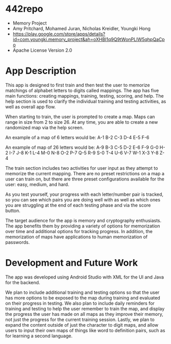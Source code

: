 # 442repo
- Memory Project
- Amy Pritchard, Mohamed Juran, Nicholas Kreidler, Youngki Hong
- https://play.google.com/store/apps/details?id=com.youngki.memory_project&ah=oXHBI1q9Q9tWonPLIW5qhpQaCpo
- Apache License Version 2.0

# App Description

This app is designed to first train and then test the user to memorize matchings of alphabet letters to digits called mappings. The app has five main functions: creating mappings, training, testing, scoring, and help. The help section is used to clarify the individual training and testing activities, as well as overall app flow. 

When starting to train, the user is prompted to create a map. Maps can range in size from 2 to size 26. At any time, you are able to create a new randomized map via the help screen. 

An example of a map of 6 letters would be: A-1 B-2 C-3 D-4 E-5 F-6

An example of map of 26 letters would be:
  A-9   B-3   C-5   D-2   E-6   F-9   G-0   H-2   I-7   J-8   K-1   L-4   M-0
  N-8   O-2   P-7   Q-5   R-9   S-0   T-4   U-6   V-7   W-1   X-3   Y-8   Z-4

The train section includes two activities for user input as they attempt to memorize the current mapping. There are no preset restrictions on a map a user can train on, but there are three preset configurations available for the user: easy, medium, and hard. 

As you test yourself, your progress with each letter/number pair is tracked, so you can see which pairs you are doing well with as well as which ones you are struggling at the end of each testing phase and via the score button.
  
The target audience for the app is memory and cryptography enthusiasts.
The app benefits them by providing a variety of options for memorization over time and additional options for tracking progress. 
In addition, the memorization of maps have applications to human memorization of passwords.

# Development and Future Work

The app was developed using Android Studio with XML for the UI and Java for the backend.

We plan to include additional training and testing options so that the user has more options to be exposed to the map during training and evaluated on their progress in testing. We also plan to include daily reminders for training and testing to help the user remember to train the map, and display the progress the user has made on all maps as they improve their memory, not just the progress for the current training session. Lastly, we plan to expand the content outside of just the character to digit maps, and allow users to input their own maps of things like word to definition pairs, such as for learning a second language.
